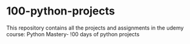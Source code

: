 # 100-python-projects
This repository contains all the projects and assignments in the udemy course: Python Mastery- !00 days of python projects
